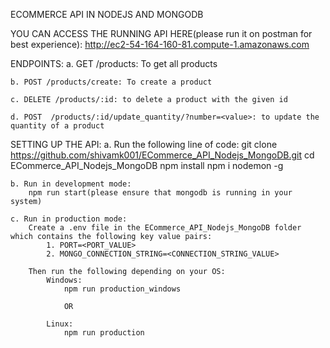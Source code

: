 ECOMMERCE API IN NODEJS AND MONGODB

YOU CAN ACCESS THE RUNNING API HERE(please run it on postman for best experience): http://ec2-54-164-160-81.compute-1.amazonaws.com

ENDPOINTS:
    a. GET /products: To get all products
    
    b. POST /products/create: To create a product
    
    c. DELETE /products/:id: to delete a product with the given id
    
    d. POST  /products/:id/update_quantity/?number=<value>: to update the quantity of a product

SETTING UP THE API:
    a. Run the following line of code:
        git clone https://github.com/shivamk001/ECommerce_API_Nodejs_MongoDB.git
        cd ECommerce_API_Nodejs_MongoDB
        npm install
        npm i nodemon -g

    b. Run in development mode:
        npm run start(please ensure that mongodb is running in your system)

    c. Run in production mode:
        Create a .env file in the ECommerce_API_Nodejs_MongoDB folder which contains the following key value pairs:
            1. PORT=<PORT_VALUE>
            2. MONGO_CONNECTION_STRING=<CONNECTION_STRING_VALUE>
        
        Then run the following depending on your OS:
            Windows:
                npm run production_windows

                OR

            Linux:
                npm run production

